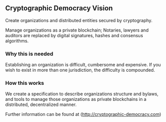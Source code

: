 ## Cryptographic Democracy Vision ##
Create organizations and distributed entities secured by cryptography.

Manage organizations as a private blockchain; Notaries, lawyers and auditors are replaced by digital signatures, hashes and consensus algorithms.

### Why this is needed ###
Establishing an organization is difficult, cumbersome and expensive. If you wish to exist in more than one jurisdiction, the difficulty is compounded.

### How this works ###
We create a specification to describe organizations structure and bylaws, and tools to manage those organizations as private blockchains in a distributed, decentralized manner.




Further information can be found at (http://cryptographic-democracy.com)
